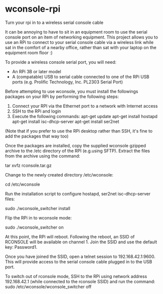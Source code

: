 # wconsole-rpi
Turn your rpi in to a wireless serial console cable

It can be annoying to have to sit in an equipment room to use the serial console port on an item of networking equipment. This project allows you to use an RPi to connect to your serial console cable via a wireless link while sat in the comfort of a nearby office, rather than sat with your laptop on the equipment room floor :) 

To provide a wireless console serial port, you will need:

 - An RPi 3B or later model
 - A (compatable) USB to serial cable connected to one of the RPi USB ports (e.g. Prolific Technology, Inc. PL2303 Serial Port)

Before attempting to use wconsole, you must install the followings packages on your RPi by performing the following steps:

1. Connect your RPI via the Ethernet port to a network with Internet access
2. SSH to the RPi and login
3. Execute the following commands:
    apt-get update
    apt-get install hostapd
    apt-get install isc-dhcp-server
    apt-get install ser2net
    
(Note that if you prefer to use the RPi desktop rather than SSH, it's fine to add the packages that way too)

Once the packages are installed, copy the supplied wconsole gzipped archive to the /etc directory of the RPI (e.g.using SFTP). Extract the files from the archive using the command:

 tar xvfz rconsole.tar.gz

Change to the newly created directory /etc/wconsole:

 cd /etc/wconsole

Run the installation script to configure hostapd, ser2net isc-dhcp-server files:

 sudo ./wconsole_switcher install

Flip the RPi in to wconsole mode:

 sudo ./wconsole_switcher on

At this point, the RPi will reboot. Following the reboot, an SSID of RCONSOLE will be available on channel 1. Join the SSID and use the default key: Password1.

Once you have joined the SSID, open a telnet session to 192.168.42.1:9600. This will provide access to the serial console cable plugged in to the USB port.

To switch out of rconsole mode, SSH to the RPi using network address 192.168.42.1 (while connected to the rconsole SSID) and run the command: sudo /etc/wconsole/wconsole_switcher off
